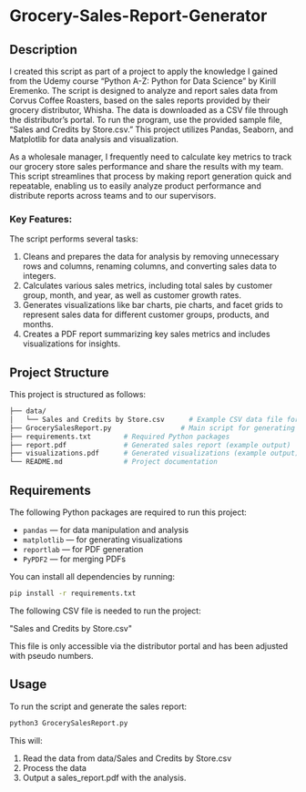 # Grocery-Sales-Report-Generator

## Description
I created this script as part of a project to apply the knowledge I gained from the Udemy course “Python A-Z: Python for Data Science” by Kirill Eremenko. The script is designed to analyze and report sales data from Corvus Coffee Roasters, based on the sales reports provided by their grocery distributor, Whisha. The data is downloaded as a CSV file through the distributor’s portal. To run the program, use the provided sample file, “Sales and Credits by Store.csv.” This project utilizes Pandas, Seaborn, 
and Matplotlib for data analysis and visualization.

As a wholesale manager, I frequently need to calculate key metrics to track our grocery store sales performance and share the results with my team. This script streamlines that process by making report generation quick and repeatable, enabling us to easily analyze product performance and distribute reports across teams and to our supervisors.

### Key Features:
The script performs several tasks:

1. Cleans and prepares the data for analysis by removing unnecessary rows and columns, renaming columns, and converting sales data to integers.
2. Calculates various sales metrics, including total sales by customer group, month, and year, as well as customer growth rates.
3. Generates visualizations like bar charts, pie charts, and facet grids to represent sales data for different customer groups, products, and months.
4. Creates a PDF report summarizing key sales metrics and includes visualizations for insights.

## Project Structure
This project is structured as follows:

```bash
├── data/
│   └── Sales and Credits by Store.csv      # Example CSV data file for generating reports
├── GrocerySalesReport.py                 # Main script for generating the sales report
├── requirements.txt        # Required Python packages
├── report.pdf              # Generated sales report (example output)
├── visualizations.pdf      # Generated visualizations (example output)
└── README.md               # Project documentation
```

## Requirements
The following Python packages are required to run this project:

- `pandas` — for data manipulation and analysis
- `matplotlib` — for generating visualizations
- `reportlab` — for PDF generation
- `PyPDF2` — for merging PDFs

You can install all dependencies by running:

```bash
pip install -r requirements.txt
```

The following CSV file is needed to run the project:

"Sales and Credits by Store.csv"

This file is only accessible via the distributor portal and has been adjusted with pseudo numbers.


## Usage
To run the script and generate the sales report:

```bash
python3 GrocerySalesReport.py
```

This will:


1. Read the data from data/Sales and Credits by Store.csv
2. Process the data
3. Output a sales_report.pdf with the analysis.




